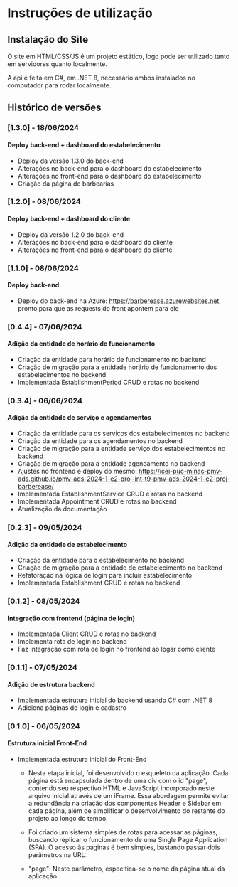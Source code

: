 # Instruções de utilização

## Instalação do Site

O site em HTML/CSS/JS é um projeto estático, logo pode ser utilizado tanto em servidores quanto localmente.

A api é feita em C#, em .NET 8, necessário ambos instalados no computador para rodar localmente.


## Histórico de versões

### [1.3.0] - 18/06/2024

#### Deploy back-end + dashboard do estabelecimento

- Deploy da versão 1.3.0 do back-end
- Alterações no back-end para o dashboard do estabelecimento
- Alterações no front-end para o dashboard do estabelecimento
- Criação da página de barbearias

### [1.2.0] - 08/06/2024

#### Deploy back-end + dashboard do cliente

- Deploy da versão 1.2.0 do back-end
- Alterações no back-end para o dashboard do cliente
- Alterações no front-end para o dashboard do cliente

### [1.1.0] - 08/06/2024

#### Deploy back-end

- Deploy do back-end na Azure: https://barberease.azurewebsites.net, pronto para que as requests do front apontem para ele

### [0.4.4] - 07/06/2024

#### Adição da entidade de horário de funcionamento

- Criação da entidade para horário de funcionamento no backend
- Criação de migração para a entidade horário de funcionamento dos estabelecimentos no backend
- Implementada EstablishmentPeriod CRUD e rotas no backend


### [0.3.4] - 06/06/2024

#### Adição da entidade de serviço e agendamentos

- Criação da entidade para os serviços dos estabelecimentos no backend
- Criação da entidade para os agendamentos no backend
- Criação de migração para a entidade serviço dos estabelecimentos no backend
- Criação de migração para a entidade agendamento no backend
- Ajustes no frontend e deploy do mesmo: https://icei-puc-minas-pmv-ads.github.io/pmv-ads-2024-1-e2-proj-int-t9-pmv-ads-2024-1-e2-proj-barberease/
- Implementada EstablishmentService CRUD e rotas no backend
- Implementada Appointment CRUD e rotas no backend
- Atualização da documentação


### [0.2.3] - 09/05/2024

#### Adição da entidade de estabelecimento

- Criação da entidade para o estabelecimento no backend
- Criação de migração para a entidade de estabelecimento no backend
- Refatoração na lógica de login para incluir estabelecimento
- Implementada Establishment CRUD e rotas no backend


### [0.1.2] - 08/05/2024

#### Integração com frontend (página de login)

- Implementada Client CRUD e rotas no backend
- Implementa rota de login no backend
- Faz integração com rota de login no frontend ao logar como cliente


### [0.1.1] - 07/05/2024

#### Adição de estrutura backend

- Implementada estrutura inicial do backend usando C# com .NET 8
- Adiciona páginas de login e cadastro


### [0.1.0] - 06/05/2024

#### Estrutura inicial Front-End

- Implementada estrutura inicial do Front-End

  - Nesta etapa inicial, foi desenvolvido o esqueleto da aplicação. Cada página está encapsulada dentro de uma div com o id "page", contendo seu respectivo HTML e JavaScript incorporado neste arquivo inicial através de um iFrame. Essa abordagem permite evitar a redundância na criação dos componentes Header e Sidebar em cada página, além de simplificar o desenvolvimento do restante do projeto ao longo do tempo.

  - Foi criado um sistema simples de rotas para acessar as páginas, buscando replicar o funcionamento de uma Single Page Application (SPA). O acesso às páginas é bem simples, bastando passar dois parâmetros na URL:
  - "page": Neste parâmetro, especifica-se o nome da página atual da aplicação
